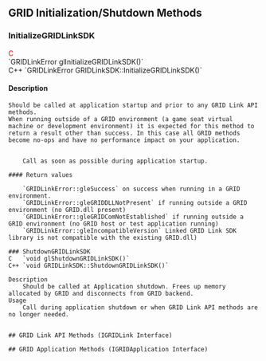 <script language="javascript">
alert(123);
</script>
## GRID Initialization/Shutdown Methods

<style>
.qwe
{
 color:red;
}
</style>
### InitializeGRIDLinkSDK
<div class="qwe">C</div>	`GRIDLinkError glInitializeGRIDLinkSDK()`<br/>
C++	`GRIDLinkError GRIDLinkSDK::InitializeGRIDLinkSDK()`

#### Description
	Should be called at application startup and prior to any GRID Link API methods.
	When running outside of a GRID environment (a game seat virtual machine or development environment) it is expected for this method to return a result other than success. In this case all GRID methods become no-ops and have no performance impact on your application.

````### *Usage*

	Call as soon as possible during application startup.

#### Return values

	`GRIDLinkError::gleSuccess` on success when running in a GRID environment.
	`GRIDLinkError::gleGRIDDLLNotPresent` if running outside a GRID environment (no GRID.dll present)
	`GRIDLinkError::gleGRIDComNotEstablished` if running outside a GRID environment (no GRID host or test application running)
	`GRIDLinkError::gleIncompatibleVersion` Linked GRID Link SDK library is not compatible with the existing GRID.dll) 

### ShutdownGRIDLinkSDK
C	`void glShutdownGRIDLinkSDK()`
C++	`void GRIDLinkSDK::ShutdownGRIDLinkSDK()`

Description
	Should be called at Application shutdown. Frees up memory allocated by GRID and disconnects from GRID backend.
Usage
	Call during application shutdown or when GRID Link API methods are no longer needed.


## GRID Link API Methods (IGRIDLink Interface)

## GRID Application Methods (IGRIDApplication Interface)


